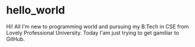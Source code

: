 # hello_world

Hi! All
I'm new to programming world and pursuing my B.Tech in CSE from Lovely Professional University.
Today I'am just trying to get gamiliar to GitHub.
